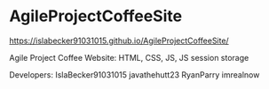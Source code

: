# AgileProjectCoffeeSite

 https://islabecker91031015.github.io/AgileProjectCoffeeSite/
 
 Agile Project
 Coffee Website:
 HTML, CSS, JS, JS session storage
 
 Developers:
  IslaBecker91031015
  javathehutt23
  RyanParry
  imrealnow
